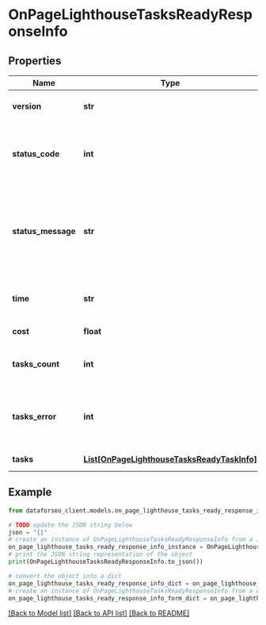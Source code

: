 # OnPageLighthouseTasksReadyResponseInfo


## Properties

Name | Type | Description | Notes
------------ | ------------- | ------------- | -------------
**version** | **str** | the current version of the API | [optional] 
**status_code** | **int** | general status code you can find the full list of the response codes here | [optional] 
**status_message** | **str** | general informational message you can find the full list of general informational messages here | [optional] 
**time** | **str** | total execution time, seconds | [optional] 
**cost** | **float** | total tasks cost, USD | [optional] 
**tasks_count** | **int** | the number of tasks in the tasks array | [optional] 
**tasks_error** | **int** | the number of tasks in the tasks array returned with an error | [optional] 
**tasks** | [**List[OnPageLighthouseTasksReadyTaskInfo]**](OnPageLighthouseTasksReadyTaskInfo.md) | array of tasks | [optional] 

## Example

```python
from dataforseo_client.models.on_page_lighthouse_tasks_ready_response_info import OnPageLighthouseTasksReadyResponseInfo

# TODO update the JSON string below
json = "{}"
# create an instance of OnPageLighthouseTasksReadyResponseInfo from a JSON string
on_page_lighthouse_tasks_ready_response_info_instance = OnPageLighthouseTasksReadyResponseInfo.from_json(json)
# print the JSON string representation of the object
print(OnPageLighthouseTasksReadyResponseInfo.to_json())

# convert the object into a dict
on_page_lighthouse_tasks_ready_response_info_dict = on_page_lighthouse_tasks_ready_response_info_instance.to_dict()
# create an instance of OnPageLighthouseTasksReadyResponseInfo from a dict
on_page_lighthouse_tasks_ready_response_info_form_dict = on_page_lighthouse_tasks_ready_response_info.from_dict(on_page_lighthouse_tasks_ready_response_info_dict)
```
[[Back to Model list]](../README.md#documentation-for-models) [[Back to API list]](../README.md#documentation-for-api-endpoints) [[Back to README]](../README.md)


